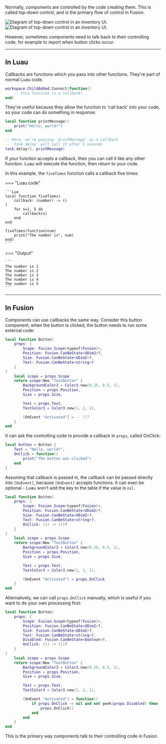 Normally, components are controlled by the code creating them. This is called
top-down control, and is the primary flow of control in Fusion.

![Diagram of top-down control in an inventory UI.](Top-Down-Control-Dark.svg#only-dark)
![Diagram of top-down control in an inventory UI.](Top-Down-Control-Light.svg#only-light)

However, sometimes components need to talk back to their controlling code, for
example to report when button clicks occur.

-----

## In Luau

Callbacks are functions which you pass into other functions. They're part of
normal Luau code.

```Lua
workspace.ChildAdded:Connect(function()
    -- this function is a callback!
end)
```

They're useful because they allow the function to 'call back' into your code,
so your code can do something in response:

```Lua
local function printMessage()
    print("Hello, world!")
end

-- Here, we're passing `printMessage` as a callback
-- `task.delay` will call it after 5 seconds
task.delay(5, printMessage)
```

If your function accepts a callback, then you can call it like any other
function. Luau will execute the function, then return to your code.

In this example, the `fiveTimes` function calls a callback five times:

=== "Luau code"

    ```Lua
    local function fiveTimes(
		callback: (number) -> ()
	)
        for x=1, 5 do
            callback(x)
        end
    end

    fiveTimes(function(num)
        print("The number is", num)
    end)
    ```

=== "Output"

    ```
    The number is 1
    The number is 2
    The number is 3
    The number is 4
    The number is 5
    ```

-----

## In Fusion

Components can use callbacks the same way. Consider this button component; when
the button is clicked, the button needs to run some external code:

```Lua hl_lines="18"
local function Button(
	props: {
		Scope: Fusion.Scope<typeof(Fusion)>,
		Position: Fusion.CanBeState<UDim2>?,
		Size: Fusion.CanBeState<UDim2>?,
		Text: Fusion.CanBeState<string>?
	}
)
	local scope = props.Scope
    return scope:New "TextButton" {
        BackgroundColor3 = Color3.new(0.25, 0.5, 1),
        Position = props.Position,
        Size = props.Size,

        Text = props.Text,
        TextColor3 = Color3.new(1, 1, 1),

        [OnEvent "Activated"] = -- ???
    }
end
```

It can ask the controlling code to provide a callback in `props`, called OnClick:

```Lua hl_lines="3-5"
local button = Button {
    Text = "Hello, world!",
    OnClick = function()
        print("The button was clicked")
    end
}
```

Assuming that callback is passed in, the callback can be passed directly into
`[OnEvent]`, because `[OnEvent]` accepts functions. It can even be optional -
Luau won't add the key to the table if the value is `nil`.

```Lua hl_lines="7 19"
local function Button(
	props: {
		Scope: Fusion.Scope<typeof(Fusion)>,
		Position: Fusion.CanBeState<UDim2>?,
		Size: Fusion.CanBeState<UDim2>?,
		Text: Fusion.CanBeState<string>?,
		OnClick: (() -> ())?
	}
)
	local scope = props.Scope
    return scope:New "TextButton" {
        BackgroundColor3 = Color3.new(0.25, 0.5, 1),
        Position = props.Position,
        Size = props.Size,

        Text = props.Text,
        TextColor3 = Color3.new(1, 1, 1),

        [OnEvent "Activated"] = props.OnClick
    }
end
```

Alternatively, we can call `props.OnClick` manually, which is useful if you want
to do your own processing first:

```Lua hl_lines="7 20-24"
local function Button(
	props: {
		Scope: Fusion.Scope<typeof(Fusion)>,
		Position: Fusion.CanBeState<UDim2>?,
		Size: Fusion.CanBeState<UDim2>?,
		Text: Fusion.CanBeState<string>?,
		Disabled: Fusion.CanBeState<boolean>?,
		OnClick: (() -> ())?
	}
)
	local scope = props.Scope
    return scope:New "TextButton" {
        BackgroundColor3 = Color3.new(0.25, 0.5, 1),
        Position = props.Position,
        Size = props.Size,

        Text = props.Text,
        TextColor3 = Color3.new(1, 1, 1),

        [OnEvent "Activated"] = function()
            if props.OnClick ~= nil and not peek(props.Disabled) then
                props.OnClick()
            end
        end
    }
end
```

This is the primary way components talk to their controlling code in Fusion.